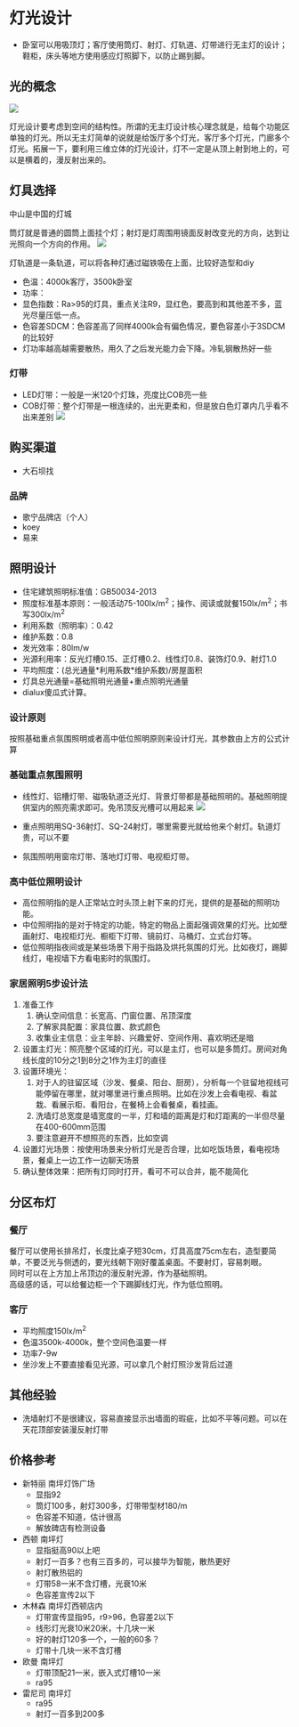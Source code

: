 # 灯光设计

* 卧室可以用吸顶灯；客厅使用筒灯、射灯、灯轨道、灯带进行无主灯的设计；鞋柜，床头等地方使用感应灯照脚下，以防止踢到脚。

## 光的概念
![](./img/%E5%85%89.jpg)

灯光设计要考虑到空间的结构性。所谓的无主灯设计核心理念就是，给每个功能区单独的灯光。所以无主灯简单的说就是给饭厅多个灯光，客厅多个灯光，门廊多个灯光。拓展一下，要利用三维立体的灯光设计，灯不一定是从顶上射到地上的，可以是横着的，漫反射出来的。

## 灯具选择

中山是中国的灯城

筒灯就是普通的圆筒上面挂个灯；射灯是灯周围用镜面反射改变光的方向，达到让光照向一个方向的作用。
![](./img/%E7%AD%92%E7%81%AF%E5%B0%84%E7%81%AF.jpg)

灯轨道是一条轨道，可以将各种灯通过磁铁吸在上面，比较好造型和diy

* 色温：4000k客厅，3500k卧室
* 功率：
* 显色指数：Ra>95的灯具，重点关注R9，显红色，要高到和其他差不多，蓝光尽量压低一点。
* 色容差SDCM：色容差高了同样4000k会有偏色情况，要色容差小于3SDCM的比较好
* 灯功率越高越需要散热，用久了之后发光能力会下降。冷轧钢散热好一些

### 灯带

* LED灯带：一般是一米120个灯珠，亮度比COB亮一些
* COB灯带：整个灯带是一根连续的，出光更柔和，但是放白色灯罩内几乎看不出来差别
![](img/%E7%81%AF%E5%B8%A6%E5%93%81%E7%B1%BB.jpg)

## 购买渠道

* 大石坝找

### 品牌

* 歌宁品牌店（个人）
* koey
* 易来

## 照明设计

* 住宅建筑照明标准值：GB50034-2013
* 照度标准基本原则：一般活动75-100lx/m<sup>2</sup>；操作、阅读或就餐150lx/m<sup>2</sup>；书写300lx/m<sup>2</sup>
* 利用系数（照明率）：0.42
* 维护系数：0.8
* 发光效率：80lm/w
* 光源利用率：反光灯槽0.15、正灯槽0.2、线性灯0.8、装饰灯0.9、射灯1.0
* 平均照度：(总光通量\*利用系数\*维护系数)\/房屋面积
* 灯具总光通量=基础照明光通量+重点照明光通量
* dialux傻瓜式计算。

### 设计原则

按照基础重点氛围照明或者高中低位照明原则来设计灯光，其参数由上方的公式计算

### 基础重点氛围照明

* 线性灯、铝槽灯带、磁吸轨道泛光灯、背景灯带都是基础照明的。基础照明提供室内的照亮需求即可。免吊顶反光槽可以用起来
![](./img/免吊顶反光槽.jpg)

* 重点照明用SQ-36射灯、SQ-24射灯，哪里需要光就给他来个射灯。轨道灯贵，可以不要
* 氛围照明用窗帘灯带、落地灯灯带、电视柜灯带。

### 高中低位照明设计

* 高位照明指的是人正常站立时头顶上射下来的灯光，提供的是基础的照明功能。
* 中位照明指的是对于特定的功能，特定的物品上面起强调效果的灯光。比如壁画射灯、电视柜灯光、橱柜下灯带、镜前灯、马桶灯、立式台灯等。
* 低位照明指夜间或是某些场景下用于指路及烘托氛围的灯光。比如夜灯，踢脚线灯，电视墙下方看电影时的氛围灯。

### 家居照明5步设计法

1. 准备工作
   1. 确认空间信息：长宽高、门窗位置、吊顶深度
   2. 了解家具配置：家具位置、款式颜色
   3. 收集业主信息：业主年龄、兴趣爱好、空间作用、喜欢明还是暗 
2. 设置主灯光：照亮整个区域的灯光，可以是主灯，也可以是多筒灯。房间对角线长度的10分之1到8分之1作为主灯的直径
3. 设置环境光：
   1. 对于人的驻留区域（沙发、餐桌、阳台、厨房），分析每一个驻留地视线可能停留在哪里，就对哪里进行重点照明。比如在沙发上会看电视、看盆栽、看展示柜、看阳台，在餐椅上会看餐桌，看挂画。
   2. 洗墙灯总宽度是墙宽度的一半，灯和墙的距离是灯和灯距离的一半但尽量在400-600mm范围
   3. 要注意避开不想照亮的东西，比如空调
4. 设置灯光场景：按使用场景来分析灯光是否合理，比如吃饭场景，看电视场景，餐桌上一边工作一边聊天场景
5. 确认整体效果：把所有灯同时打开，看可不可以合并，能不能简化

## 分区布灯

### 餐厅

餐厅可以使用长排吊灯，长度比桌子短30cm，灯具高度75cm左右，造型要简单，不要泛光与侧透的，要光线朝下刚好覆盖桌面。不要射灯，容易刺眼。  
同时可以在上方加上吊顶边的漫反射光源，作为基础照明。  
高级感的话，可以给餐边柜一个下踢脚线灯光，作为低位照明。

### 客厅

* 平均照度150lx/m<sup>2</sup>
* 色温3500k-4000k，整个空间色温要一样
* 功率7-9w
* 坐沙发上不要直接看见光源，可以拿几个射灯照沙发背后过道

## 其他经验

* 洗墙射灯不是很建议，容易直接显示出墙面的瑕疵，比如不平等问题。可以在天花顶部安装漫反射灯带

## 价格参考

* 新特丽 南坪灯饰广场
  * 显指92
  * 筒灯100多，射灯300多，灯带带型材180/m
  * 色容差不知道，估计很高
  * 解放碑店有检测设备
* 西顿 南坪灯
  * 显指挺高90以上吧
  * 射灯一百多？也有三百多的，可以接华为智能，散热更好
  * 射灯散热铝的
  * 灯带58一米不含灯槽，光衰10米
  * 色容差宣传2以下
* 木林森 南坪灯西顿店内
  * 灯带宣传显指95，r9>96，色容差2以下
  * 线形灯光衰10米20米，十几块一米
  * 好的射灯120多一个，一般的60多？
  * 灯带十几块一米不含灯槽
* 欧曼 南坪灯
  * 灯带顶配21一米，嵌入式灯槽10一米
  * ra95
* 雷尼司 南坪灯
  * ra95
  * 射灯一百多到200多


